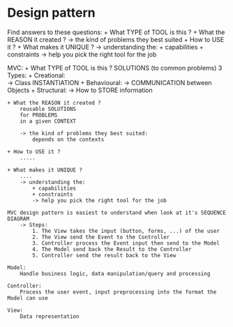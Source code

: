 # Design pattern

Find answers to these questions: 
    + What TYPE of TOOL is this ?
    + What the REASON it created ? 
        -> the kind of problems they best suited 
    + How to USE it ? 
    + What makes it UNIQUE ? 
        -> understanding the: 
            + capabilities 
            + constraints 
            -> help you pick the right tool for the job 

MVC: 
    + What TYPE of TOOL is this ?
        SOLUTIONS (to common problems)
        3 Types:
            + Creational:  
                -> Class INSTANTIATION 
            + Behavioural: 
                -> COMMUNICATION between Objects 
            + Structural: 
                -> How to STORE information 

    + What the REASON it created ? 
        reusable SOLUTIONS
        for PROBLEMS 
        in a given CONTEXT 

        -> the kind of problems they best suited:
            depends on the contexts 

    + How to USE it ? 
        .....

    + What makes it UNIQUE ? 
        .... 
        -> understanding the: 
            + capabilities 
            + constraints 
            -> help you pick the right tool for the job 

    MVC design pattern is easiest to understand when look at it's SEQUENCE DIAGRAM  
        -> Steps:
            1. The View takes the input (button, forms, ...) of the user 
            2. The View send the Event to the Controller 
            3. Controller process the Event input then send to the Model 
            4. The Model send back the Result to the Controller  
            5. Controller send the result back to the View  

    Model:
        Handle business logic, data manipulation/query and processing 

    Controller:
        Process the user event, input preprocessing into the format the Model can use 

    View:
        Data representation         
